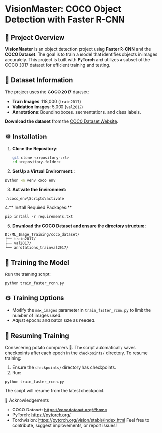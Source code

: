 # VisionMaster: COCO Object Detection with Faster R-CNN

## 📜 Project Overview
**VisionMaster** is an object detection project using **Faster R-CNN** and the **COCO Dataset**. The goal is to train a model that identifies objects in images accurately. This project is built with **PyTorch** and utilizes a subset of the COCO 2017 dataset for efficient training and testing.

## 📂 Dataset Information
The project uses the **COCO 2017** dataset:
- **Train Images**: 118,000 (`train2017`)
- **Validation Images**: 5,000 (`val2017`)
- **Annotations**: Bounding boxes, segmentations, and class labels.

**Download the dataset** from the [COCO Dataset Website](https://cocodataset.org/#download).

## ⚙️ Installation
1. **Clone the Repository**:
   ```bash
   git clone <repository-url>
   cd <repository-folder>
   ```
2. **Set Up a Virtual Environment:**:
```bash
python -m venv coco_env
```
3. **Activate the Environment:**
```bach
.\coco_env\Scripts\activate
```
4.** Install Required Packages:**
 ```bach
pip install -r requirements.txt
```
5. **Download the COCO Dataset and ensure the directory structure:**
 ```bach
D:/ML_Image_Training/coco_dataset/
├── train2017/
├── val2017/
└── annotations_trainval2017/
```

## 🚀 Training the Model
Run the training script:
 ```bach
python train_faster_rcnn.py
```
## ⚙️ Training Options
- Modify the `max_images` parameter in `train_faster_rcnn.py` to limit the number of images used.
- Adjust epochs and batch size as needed.

## 🔄 Resuming Training
Consedering potato computers 🥔. The script automatically saves checkpoints after each epoch in the `checkpoints/` directory. To resume training:
1. Ensure the `checkpoints/` directory has checkpoints.
2. Run:
 ```bach
 python train_faster_rcnn.py
 ```
The script will resume from the latest checkpoint.

🙏 Acknowledgements
- COCO Dataset: https://cocodataset.org/#home
- PyTorch: https://pytorch.org/
- Torchvision: https://pytorch.org/vision/stable/index.html
Feel free to contribute, suggest improvements, or report issues!
